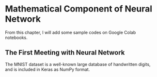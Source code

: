 # Mathematical Component of Neural Network
From this chapter, I will add some sample codes on Google Colab notebooks.

## The First Meeting with Neural Network
The MNIST dataset is a well-known large database of handwritten digits, and is included in Keras as NumPy format.

##

